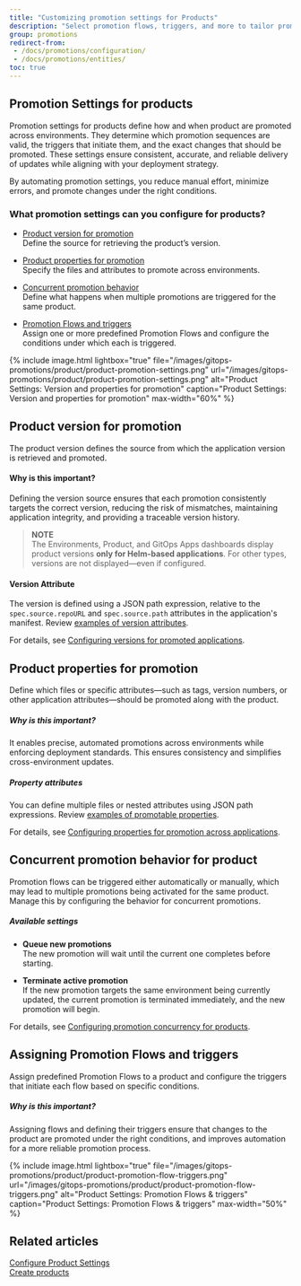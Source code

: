 ```yaml
---
title: "Customizing promotion settings for Products"
description: "Select promotion flows, triggers, and more to tailor promotion settings for product"
group: promotions
redirect-from: 
 - /docs/promotions/configuration/
 - /docs/promotions/entities/
toc: true
---
```



## Promotion Settings for products

Promotion settings for products define how and when product are promoted across environments. They determine which promotion sequences are valid, the triggers that initiate them, and the exact changes that should be promoted. These settings ensure consistent, accurate, and reliable delivery of updates while aligning with your deployment strategy.

By automating promotion settings, you reduce manual effort, minimize errors, and promote changes under the right conditions.



### What promotion settings can you configure for products?

* [Product version for promotion](#product-version-for-promotion)  
  Define the source for retrieving the product’s version.

* [Product properties for promotion](#product-properties-for-promotion)  
  Specify the files and attributes to promote across environments.

* [Concurrent promotion behavior](#concurrent-promotion-behavior-for-product)  
  Define what happens when multiple promotions are triggered for the same product.

* [Promotion Flows and triggers](#assigning-promotion-flows-and-triggers)  
  Assign one or more predefined Promotion Flows and configure the conditions under which each is triggered.


{% include 
image.html 
lightbox="true" 
file="/images/gitops-promotions/product/product-promotion-settings.png" 
url="/images/gitops-promotions/product/product-promotion-settings.png"
alt="Product Settings: Version and properties for promotion" 
caption="Product Settings: Version and properties for promotion"
max-width="60%"
%}



## Product version for promotion

The product version defines the source from which the application version is retrieved and promoted.

#### Why is this important?

Defining the version source ensures that each promotion consistently targets the correct version, reducing the risk of mismatches, maintaining application integrity, and providing a traceable version history.

> **NOTE**  
The Environments, Product, and GitOps Apps dashboards display product versions **only for Helm-based applications**. For other types, versions are not displayed—even if configured.

#### Version Attribute

The version is defined using a JSON path expression, relative to the `spec.source.repoURL` and `spec.source.path` attributes in the application's manifest.
Review [examples of version attributes]({{site.baseurl}}/docs/products/promotion-version-properties/#examples-of-version-attributes).

For details, see [Configuring versions for promoted applications]({{site.baseurl}}/docs/products/promotion-version-properties/).


## Product properties for promotion

Define which files or specific attributes—such as tags, version numbers, or other application attributes—should be promoted along with the product.

##### Why is this important?

It enables precise, automated promotions across environments while enforcing deployment standards. This ensures consistency and simplifies cross-environment updates.

##### Property attributes

You can define multiple files or nested attributes using JSON path expressions.
Review [examples of promotable properties]({{site.baseurl}}/docs/products/promotion-version-properties/#examples-of-properties-for-promotion).

For details, see [Configuring properties for promotion across applications]({{site.baseurl}}/docs/products/promotion-version-properties/#configuring-properties-for-promotion-across-applications).



## Concurrent promotion behavior for product

Promotion flows can be triggered either automatically or manually, which may lead to multiple promotions being activated for the same product.  
Manage this by configuring the behavior for concurrent promotions.


##### Available settings

* **Queue new promotions**  
  The new promotion will wait until the current one completes before starting.

* **Terminate active promotion**  
  If the new promotion targets the same environment being currently updated, the current promotion is terminated immediately, and the new promotion will begin.

For details, see [Configuring promotion concurrency for products]({{site.baseurl}}/docs/products/promotion-concurrency/).


## Assigning Promotion Flows and triggers

Assign predefined Promotion Flows to a product and configure the triggers that initiate each flow based on specific conditions.

##### Why is this important?

Assigning flows and defining their triggers ensure that changes to the product are promoted under the right conditions, and improves automation for a more reliable promotion process.

{% include
 image.html
 lightbox="true"
 file="/images/gitops-promotions/product/product-promotion-flow-triggers.png"
 url="/images/gitops-promotions/product/product-promotion-flow-triggers.png"
 alt="Product Settings: Promotion Flows & triggers"
 caption="Product Settings: Promotion Flows & triggers"
 max-width="50%"
%}


## Related articles
[Configure Product Settings]({{site.baseurl}}/docs/products/configure-product-settings/)  
[Create products]({{site.baseurl}}/docs/products/create-product/)  
